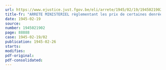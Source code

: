 ```yaml
---
url: https://www.ejustice.just.fgov.be/eli/arrete/1945/02/19/1945021902/justel
title-fr: "ARRETE MINISTERIEL règlementant les prix de certaines denrées cédées par les armées alliées à la population belge et de la poudre d'oeufs importée"
date: 1945-02-19
source:
number: 1945021902
page: 88888
case: 1945-02-19/02
publication: 1945-02-26
starts:
modifies:
pdf-original:
pdf-consolidated:
---
```


